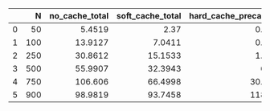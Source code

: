 |    |   N |   no_cache_total |   soft_cache_total |   hard_cache_precaching |   hard_cache_loop |   hard_cache_total |
|---:|----:|-----------------:|-------------------:|------------------------:|------------------:|-------------------:|
|  0 |  50 |           5.4519 |             2.37   |                  0.0545 |            1.986  |             2.0404 |
|  1 | 100 |          13.9127 |             7.0411 |                  0.3492 |            5.4928 |             5.842  |
|  2 | 250 |          30.8612 |            15.1533 |                  1.8703 |            8.3431 |            10.2134 |
|  3 | 500 |          55.9907 |            32.3943 |                  6.982  |           20.9115 |            27.8934 |
|  4 | 750 |         106.606  |            66.4998 |                 30.4711 |           30.1314 |            60.6025 |
|  5 | 900 |          98.9819 |            93.7458 |                118.407  |           40.5508 |           158.958  |
